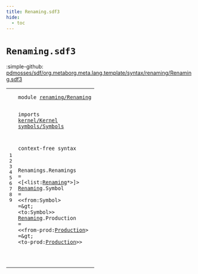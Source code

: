 ```yaml
---
title: Renaming.sdf3
hide:
  - toc
---
```


# `Renaming.sdf3`

:simple-github: [pdmosses/sdf/org.metaborg.meta.lang.template/syntax/renaming/Renaming.sdf3]

[pdmosses/sdf/org.metaborg.meta.lang.template/syntax/renaming/Renaming.sdf3]: https://github.com/pdmosses/sdf/blob/master/org.metaborg.meta.lang.template/syntax/renaming/Renaming.sdf3 "The source file on GitHub"

<div class="sdf3"><table class="highlighttable"><tbody><tr><td class="linenos"><div class="linenodiv"><pre><span></span>1
2
3
4
5
6
7
8
9
</pre></div></td>
<td class="code"><pre><code><span class="keyword">module</span> <a href="../../modules/Modules.sdf3#renaming/Renaming_55_72" id="renaming/Renaming_7_24" title="Referenced at ../../modules/Modules.sdf3 line 4">renaming/Renaming</a>

<span class="keyword">imports</span> <a href="../../kernel/Kernel.sdf3#kernel/Kernel_7_20" id="kernel/Kernel_34_47" title="Defined at ../../kernel/Kernel.sdf3 line 1">kernel/Kernel</a> <a href="../../symbols/Symbols.sdf3#symbols/Symbols_7_22" id="symbols/Symbols_48_63" title="Defined at ../../symbols/Symbols.sdf3 line 1">symbols/Symbols</a>
 
<span class="keyword">context-free syntax</span>

<span id="Renamings_87_96" title="Not referenced locally, nor via imports">Renamings</span>.<span class="cons_Constructor"><span id="Renamings_97_106" title="Not referenced locally, nor via imports">Renamings</span></span> = &lt;<span class="cons_String">[</span>&lt;<span class="cons_Unquoted"><span id="list_112_116" title="Not referenced locally, nor via imports">list</span></span>:<a href="#Renaming_130_138" id="Renaming_117_125" title="Defined at line 8, 9">Renaming</a>*&gt;<span class="cons_String">]</span>&gt;
<a href="#Renaming_117_125" id="Renaming_130_138" title="Referenced at line 7">Renaming</a>.<span class="cons_Constructor"><span id="Symbol_139_145" title="Not referenced locally, nor via imports">Symbol</span></span> = &lt;&lt;<span class="cons_Unquoted"><span id="from_150_154" title="Not referenced locally, nor via imports">from</span></span>:Symbol&gt; <span class="cons_String">=</span>\&gt; &lt;<span class="cons_Unquoted"><span id="to_168_170" title="Not referenced locally, nor via imports">to</span></span>:Symbol&gt;&gt;
<a href="#Renaming_117_125" id="Renaming_180_188" title="Referenced at line 7">Renaming</a>.<span class="cons_Constructor"><span id="Production_189_199" title="Not referenced locally, nor via imports">Production</span></span> = &lt;&lt;<span class="cons_Unquoted"><span id="from-prod_204_213" title="Not referenced locally, nor via imports">from-prod</span></span>:<a href="../../kernel/Kernel.sdf3#Production_1533_1543" id="Production_214_224" title="Defined at ../../kernel/Kernel.sdf3 line 50">Production</a>&gt; <span class="cons_String">=</span>\&gt; &lt;<span class="cons_Unquoted"><span id="to-prod_231_238" title="Not referenced locally, nor via imports">to-prod</span></span>:<a href="../../kernel/Kernel.sdf3#Production_1533_1543" id="Production_239_249" title="Defined at ../../kernel/Kernel.sdf3 line 50">Production</a>&gt;&gt;

</code></pre></td></tr></tbody></table></div>